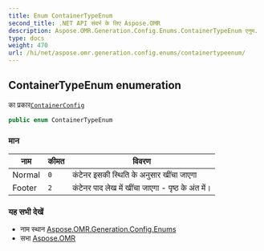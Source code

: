 ```yaml
---
title: Enum ContainerTypeEnum
second_title: .NET API संदर्भ के लिए Aspose.OMR
description: Aspose.OMR.Generation.Config.Enums.ContainerTypeEnum एनुम. क प्रकरContainerConfig
type: docs
weight: 470
url: /hi/net/aspose.omr.generation.config.enums/containertypeenum/
---
```

## ContainerTypeEnum enumeration

का प्रकार[`ContainerConfig`](../../aspose.omr.generation.config.elements.parents/containerconfig/)

```csharp
public enum ContainerTypeEnum
```

### मान

| नाम | कीमत | विवरण |
| --- | --- | --- |
| Normal | `0` | कंटेनर इसकी स्थिति के अनुसार खींचा जाएगा |
| Footer | `2` | कंटेनर पाद लेख में खींचा जाएगा - पृष्ठ के अंत में। |

### यह सभी देखें

* नाम स्थान [Aspose.OMR.Generation.Config.Enums](../../aspose.omr.generation.config.enums/)
* सभा [Aspose.OMR](../../)


